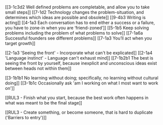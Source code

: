 [[3-1c3d2 Well defined problems are completable, and allow you to take small steps]]
[[7-1d2 Technology changes the problem-situation, and determines which ideas are possible and obsolete]]
[[9-4b3 Writing is acting]]
[[4-1a3 Each conversation has to end either a success or a failure, you have to zone-in when you are ‘friend-zoned’]]
[[5-1b5 Keep solving problems including the problem of what problems to solve]]
[[7-1a6a Successful founders see different problems]]
[[7-1a3 You’ll act when you target growth]]

[[2-1a3 'Seeing the front' - Incorporate what can't be explicated]]
[[2-1a4 'Language instinct' - Language can't exhaust mind]]
[[7-1b2b1 The best is seeing the front by yourself, because inexplicit and unconscious ideas exist between heads not within them]]

[[3-1b1b1 No learning without doing; specifically, no learning without cultural doing]]
[[3-1b1c Occasionally ask 'am I working on what I most want to work on']]

[[RUL3 - Finish what you start, because the best work often happens in what was meant to be the final stage]]

[[RUL3 - Create something, or become someone, that is hard to duplicate ('Barriers to entry')]]

